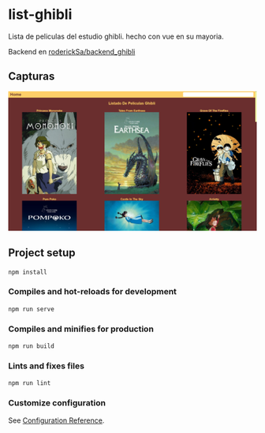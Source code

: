 # list-ghibli
Lista de peliculas del estudio ghibli. hecho con vue en su mayoria.
<p>Backend en <a href="https://github.com/roderickSa/backend_ghibli" target="_blank">roderickSa/backend_ghibli</a></p>

## Capturas
<img src="https://github.com/roderickSa/crud_ghibli/blob/main/src/assets/git/ghibli1.PNG" alt="captura1">

## Project setup
```
npm install
```

### Compiles and hot-reloads for development
```
npm run serve
```

### Compiles and minifies for production
```
npm run build
```

### Lints and fixes files
```
npm run lint
```

### Customize configuration
See [Configuration Reference](https://cli.vuejs.org/config/).
